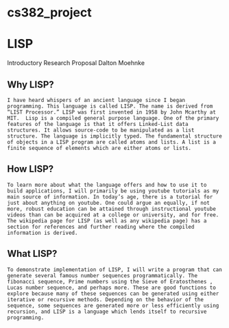 # cs382_project

# LISP
Introductory Research Proposal
Dalton Moehnke 

## Why LISP?
	I have heard whispers of an ancient language since I began programming. This language is called LISP. The name is derived from “LIST Processor.” LISP was first invented in 1958 by John Mcarthy at MIT.  Lisp is a compiled general purpose language. One of the primary features of the language is that it offers Linked-List data structures. It allows source-code to be manipulated as a list structure. The language is implicitly typed. The fundamental structure of objects in a LISP program are called atoms and lists. A list is a finite sequence of elements which are either atoms or lists.
## How LISP?
	To learn more about what the language offers and how to use it to build applications, I will primarily be using youtube tutorials as my main source of information. In today’s age, there is a tutorial for just about anything on youtube. One could argue an equally, if not more, robust education can be attained through instructional youtube videos than can be acquired at a college or university, and for free. The wikipedia page for LISP (as well as any wikipedia page) has a section for references and further reading where the compiled information is derived. 
## What LISP?
	To demonstrate implementation of LISP, I will write a program that can generate several famous number sequences programmatically. The fibonacci sequence, Prime numbers using the Sieve of Eratosthenes , Lucas number sequence, and perhaps more. These are good functions to explore because many of these sequences can be generated using either iterative or recursive methods. Depending on the behavior of the sequence, some sequences are generated more or less efficiently using recursion, and LISP is a language which lends itself to recursive programming.

